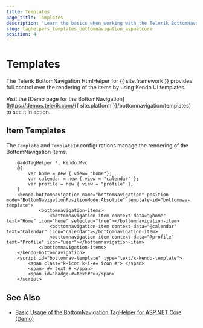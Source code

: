 ```yaml
---
title: Templates
page_title: Templates
description: "Learn the basics when working with the Telerik BottomNavigation TagHelper for {{ site.framework }}."
slug: taghelpers_templates_bottomnavigation_aspnetcore
position: 4
---
```


# Templates

The Telerik BottomNavigation HtmlHelper for {{ site.framework }} provides full control over the rendering of the items by using Kendo UI templates.

Visit the [Demo page for the BottomNavigation](https://demos.telerik.com/{{ site.platform }}/bottomnavigation/templates) to see it in action.

## Item Templates

The `Template` and `TemplateId` configurations manage the rendering of the BottomNavigation items.

```tagHelper
    @addTagHelper *, Kendo.Mvc
    @{
        var home = new { view= "home"};
        var calendar = new { view = "calendar" };
        var profile = new { view = "profile" };
    }  
    <kendo-bottomnavigation name="bottomNavigation" position-mode="BottomNavigationPositionMode.Absolute" template-id="bottomnav-template">
            <bottomnavigation-items>
                <bottomnavigation-item context-data="@home" text="Home" icon="home" selected="true"></bottomnavigation-item>
                <bottomnavigation-item context-data="@calendar" text="Calendar" icon="calendar"></bottomnavigation-item>
                <bottomnavigation-item context-data="@profile" text="Profile" icon="user"></bottomnavigation-item>
            </bottomnavigation-items>
    </kendo-bottomnavigation>
    <script id="bottomnav-template" type="text/x-kendo-template">
        <span class="k-icon k-i-#= icon #"> </span>
        <span> #= text # </span>
        <span id="badge-#=text#"></span>
    </script>
```

## See Also

* [Basic Usage of the BottomNavigation TagHelper for ASP.NET Core (Demo)](https://demos.telerik.com/aspnet-core/bottomnavigation/tag-helper)
